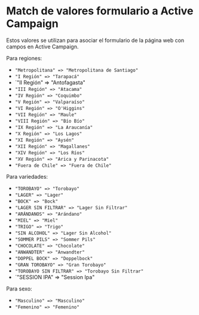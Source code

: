 # Match de valores formulario a Active Campaign
Estos valores se utilizan para asociar el formulario de la página web con campos en Active Campaign. 

Para regiones:
- `"Metropolitana" => "Metropolitana de Santiago"`
- `"I Región" => "Tarapacá"`
- `"II Región" => "Antofagasta"
- `"III Región" => "Atacama"`
- `"IV Región" => "Coquimbo"`
- `"V Región" => "Valparaíso"`
- `"VI Región" => "O'Higgins"`
- `"VII Región" => "Maule"`
- `"VIII Región" => "Bío Bío"`
- `"IX Región" => "La Araucanía"`
- `"X Región" => "Los Lagos"`
- `"XI Región" => "Aysén"`
- `"XII Región" => "Magallanes"`
- `"XIV Región" => "Los Ríos"`
- `"XV Región" => "Arica y Parinacota"`
- `"Fuera de Chile" => "Fuera de Chile"`

Para variedades:
- `"TOROBAYO" => "Torobayo"`
- `"LAGER" => "Lager"`
- `"BOCK" => "Bock"`
- `"LAGER SIN FILTRAR" => "Lager Sin Filtrar"`
- `"ARÁNDANOS" => "Arándano"`
- `"MIEL" => "Miel"`
- `"TRIGO" => "Trigo"`
- `"SIN ALCOHOL" => "Lager Sin Alcohol"`
- `"SOMMER PILS" => "Sommer Pils"`
- `"CHOCOLATE" => "Chocolate"`
- `"ANWANDTER" => "Anwandter"`
- `"DOPPEL BOCK" => "Doppelbock"`
- `"GRAN TOROBAYO" => "Gran Torobayo"`
- `"TOROBAYO SIN FILTRAR" => "Torobayo Sin Filtrar"`
- `"SESSION IPA" => "Session Ipa"

Para sexo: 
- `"Masculino" => "Masculino"`
- `"Femenino" => "Femenino"`